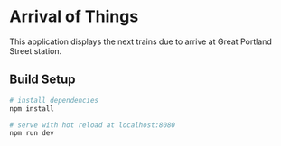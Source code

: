 # Arrival of Things

This application displays the next trains due to arrive at Great Portland Street station.

## Build Setup

``` bash
# install dependencies
npm install

# serve with hot reload at localhost:8080
npm run dev
```
